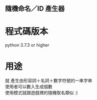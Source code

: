 ## 隨機命名／ID 產生器

# 程式碼版本
  python 3.7.3 or higher
  
# 用途
  就 產生由形容詞＋名詞＋數字符號的一串字串  
  使用者可以數入生成個數  
  使用模式就跟遊戲裡的隨機取名類似 :)
